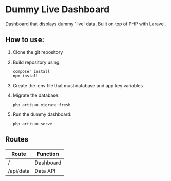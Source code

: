 # Dummy Live Dashboard
Dashboard that displays dummy 'live' data. Built on top of PHP with Laravel.

## How to use:

1. Clone the git repository
2. Build repository using:

       composer install
       npm install
    
4. Create the .env file that must database and app key variables
5. Migrate the database:

       php artisan migrate:fresh
    
6. Run the dummy dashboard:

       php artisan serve

## Routes

| Route     | Function  |
| --------- | --------- |
| /         | Dashboard |
| /api/data | Data API  |
